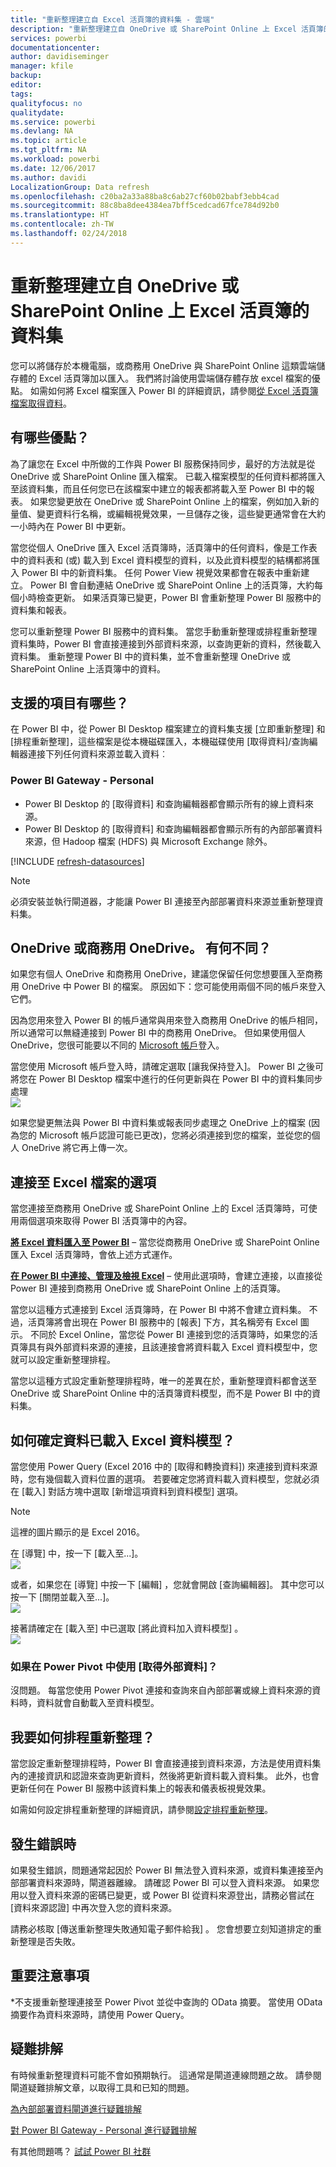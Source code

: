 ```yaml
---
title: "重新整理建立自 Excel 活頁簿的資料集 - 雲端"
description: "重新整理建立自 OneDrive 或 SharePoint Online 上 Excel 活頁簿的資料集"
services: powerbi
documentationcenter: 
author: davidiseminger
manager: kfile
backup: 
editor: 
tags: 
qualityfocus: no
qualitydate: 
ms.service: powerbi
ms.devlang: NA
ms.topic: article
ms.tgt_pltfrm: NA
ms.workload: powerbi
ms.date: 12/06/2017
ms.author: davidi
LocalizationGroup: Data refresh
ms.openlocfilehash: c20ba2a33a88ba8c6ab27cf60b02babf3ebb4cad
ms.sourcegitcommit: 88c8ba8dee4384ea7bff5cedcad67fce784d92b0
ms.translationtype: HT
ms.contentlocale: zh-TW
ms.lasthandoff: 02/24/2018
---
```

# <a name="refresh-a-dataset-created-from-an-excel-workbook-on-onedrive-or-sharepoint-online"></a>重新整理建立自 OneDrive 或 SharePoint Online 上 Excel 活頁簿的資料集
您可以將儲存於本機電腦，或商務用 OneDrive 與 SharePoint Online 這類雲端儲存體的 Excel 活頁簿加以匯入。 我們將討論使用雲端儲存體存放 excel 檔案的優點。 如需如何將 Excel 檔案匯入 Power BI 的詳細資訊，請參閱[從 Excel 活頁簿檔案取得資料](service-excel-workbook-files.md)。

## <a name="what-are-the-advantages"></a>有哪些優點？
為了讓您在 Excel 中所做的工作與 Power BI 服務保持同步，最好的方法就是從 OneDrive 或 SharePoint Online 匯入檔案。 已載入檔案模型的任何資料都將匯入至該資料集，而且任何您已在該檔案中建立的報表都將載入至 Power BI 中的報表。 如果您變更放在 OneDrive 或 SharePoint Online 上的檔案，例如加入新的量值、變更資料行名稱，或編輯視覺效果，一旦儲存之後，這些變更通常會在大約一小時內在 Power BI 中更新。

當您從個人 OneDrive 匯入 Excel 活頁簿時，活頁簿中的任何資料，像是工作表中的資料表和 (或) 載入到 Excel 資料模型的資料，以及此資料模型的結構都將匯入 Power BI 中的新資料集。 任何 Power View 視覺效果都會在報表中重新建立。 Power BI 會自動連結 OneDrive 或 SharePoint Online 上的活頁簿，大約每個小時檢查更新。 如果活頁簿已變更，Power BI 會重新整理 Power BI 服務中的資料集和報表。

您可以重新整理 Power BI 服務中的資料集。 當您手動重新整理或排程重新整理資料集時，Power BI 會直接連接到外部資料來源，以查詢更新的資料，然後載入資料集。 重新整理 Power BI 中的資料集，並不會重新整理 OneDrive 或 SharePoint Online 上活頁簿中的資料。 

## <a name="whats-supported"></a>支援的項目有哪些？
在 Power BI 中，從 Power BI Desktop 檔案建立的資料集支援 [立即重新整理] 和 [排程重新整理]，這些檔案是從本機磁碟匯入，本機磁碟使用 [取得資料]/查詢編輯器連接下列任何資料來源並載入資料︰  

### <a name="power-bi-gateway---personal"></a>Power BI Gateway - Personal
* Power BI Desktop 的 [取得資料] 和查詢編輯器都會顯示所有的線上資料來源。
* Power BI Desktop 的 [取得資料] 和查詢編輯器都會顯示所有的內部部署資料來源，但 Hadoop 檔案 (HDFS) 與 Microsoft Exchange 除外。

<!-- Refresh Data sources-->
[!INCLUDE [refresh-datasources](./includes/refresh-datasources.md)]

> [!NOTE]
> 必須安裝並執行閘道器，才能讓 Power BI 連接至內部部署資料來源並重新整理資料集。
> 
> 

## <a name="onedrive-or-onedrive-for-business-whats-the-difference"></a>OneDrive 或商務用 OneDrive。 有何不同？
如果您有個人 OneDrive 和商務用 OneDrive，建議您保留任何您想要匯入至商務用 OneDrive 中 Power BI 的檔案。 原因如下：您可能使用兩個不同的帳戶來登入它們。

因為您用來登入 Power BI 的帳戶通常與用來登入商務用 OneDrive 的帳戶相同，所以通常可以無縫連接到 Power BI 中的商務用 OneDrive。 但如果使用個人 OneDrive，您很可能要以不同的 [Microsoft 帳戶](http://www.microsoft.com/account/default.aspx)登入。

當您使用 Microsoft 帳戶登入時，請確定選取 [讓我保持登入]。 Power BI 之後可將您在 Power BI Desktop 檔案中進行的任何更新與在 Power BI 中的資料集同步處理  
    ![](media/refresh-excel-file-onedrive/refresh_signin_keepmesignedin.png)

如果您變更無法與 Power BI 中資料集或報表同步處理之 OneDrive 上的檔案 (因為您的 Microsoft 帳戶認證可能已更改)，您將必須連接到您的檔案，並從您的個人 OneDrive 將它再上傳一次。

## <a name="options-for-connecting-to-excel-file"></a>連接至 Excel 檔案的選項
當您連接至商務用 OneDrive 或 SharePoint Online 上的 Excel 活頁簿時，可使用兩個選項來取得 Power BI 活頁簿中的內容。

[**將 Excel 資料匯入至 Power BI**](service-excel-workbook-files.md#import-or-connect-to-an-excel-workbook-from-power-bi) – 當您從商務用 OneDrive 或 SharePoint Online 匯入 Excel 活頁簿時，會依上述方式運作。

[**在 Power BI 中連接、管理及檢視 Excel**](service-excel-workbook-files.md#one-excel-workbook--two-ways-to-use-it) – 使用此選項時，會建立連接，以直接從 Power BI 連接到商務用 OneDrive 或 SharePoint Online 上的活頁簿。

當您以這種方式連接到 Excel 活頁簿時，在 Power BI 中將不會建立資料集。 不過，活頁簿將會出現在 Power BI 服務中的 [報表] 下方，其名稱旁有 Excel 圖示。 不同於 Excel Online，當您從 Power BI 連接到您的活頁簿時，如果您的活頁簿具有與外部資料來源的連接，且該連接會將資料載入 Excel 資料模型中，您就可以設定重新整理排程。

當您以這種方式設定重新整理排程時，唯一的差異在於，重新整理資料都會送至 OneDrive 或 SharePoint Online 中的活頁簿資料模型，而不是 Power BI 中的資料集。

## <a name="how-do-i-make-sure-data-is-loaded-to-the-excel-data-model"></a>如何確定資料已載入 Excel 資料模型？
當您使用 Power Query (Excel 2016 中的 [取得和轉換資料]) 來連接到資料來源時，您有幾個載入資料位置的選項。 若要確定您將資料載入資料模型，您就必須在 [載入]  對話方塊中選取 [新增這項資料到資料模型]  選項。

> [!NOTE]
> 這裡的圖片顯示的是 Excel 2016。
> 
> 

在 [導覽] 中，按一下 [載入至...]。  
    ![](media/refresh-excel-file-onedrive/refresh_loadtodm_1.png)

或者，如果您在 [導覽] 中按一下 [編輯]  ，您就會開啟 [查詢編輯器]。 其中您可以按一下 [關閉並載入至...]。  
    ![](media/refresh-excel-file-onedrive/refresh_loadtodm_2.png)

接著請確定在 [載入至] 中已選取 [將此資料加入資料模型] 。  
    ![](media/refresh-excel-file-onedrive/refresh_loadtodm_3.png)

### <a name="what-if-i-use-get-external-data-in-power-pivot"></a>如果在 Power Pivot 中使用 [取得外部資料]？
沒問題。 每當您使用 Power Pivot 連接和查詢來自內部部署或線上資料來源的資料時，資料就會自動載入至資料模型。

## <a name="how-do-i-schedule-refresh"></a>我要如何排程重新整理？
當您設定重新整理排程時，Power BI 會直接連接到資料來源，方法是使用資料集內的連接資訊和認證來查詢更新資料，然後將更新資料載入資料集。 此外，也會更新任何在 Power BI 服務中該資料集上的報表和儀表板視覺效果。

如需如何設定排程重新整理的詳細資訊，請參閱[設定排程重新整理](refresh-scheduled-refresh.md)。

## <a name="when-things-go-wrong"></a>發生錯誤時
如果發生錯誤，問題通常起因於 Power BI 無法登入資料來源，或資料集連接至內部部署資料來源時，閘道器離線。 請確認 Power BI 可以登入資料來源。 如果您用以登入資料來源的密碼已變更，或 Power BI 從資料來源登出，請務必嘗試在 [資料來源認證] 中再次登入您的資料來源。

請務必核取 [傳送重新整理失敗通知電子郵件給我] 。 您會想要立刻知道排定的重新整理是否失敗。

## <a name="important-notes"></a>重要注意事項
\*不支援重新整理連接至 Power Pivot 並從中查詢的 OData 摘要。 當使用 OData 摘要作為資料來源時，請使用 Power Query。

## <a name="troubleshooting"></a>疑難排解
有時候重新整理資料可能不會如預期執行。 這通常是閘道連線問題之故。 請參閱閘道疑難排解文章，以取得工具和已知的問題。

[為內部部署資料閘道進行疑難排解](service-gateway-onprem-tshoot.md)

[對 Power BI Gateway - Personal 進行疑難排解](service-admin-troubleshooting-power-bi-personal-gateway.md)

有其他問題嗎？ [試試 Power BI 社群](http://community.powerbi.com/)

